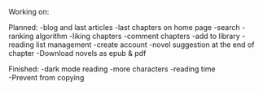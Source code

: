 Working on:



Planned:
    -blog and last articles
    -last chapters on home page
    -search
    -ranking algorithm
    -liking chapters
    -comment chapters
    -add to library
    -reading list management
    -create account
    -novel suggestion at the end of chapter
    -Download novels as epub & pdf
    

Finished:
    -dark mode reading
    -more characters
    -reading time    
    -Prevent from copying    